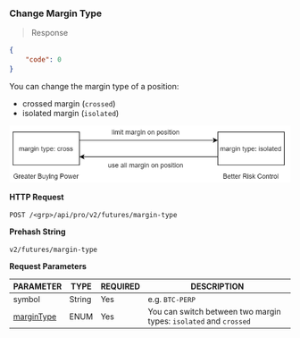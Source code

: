 ### Change Margin Type

> Response

```json
{
    "code": 0
}
```

You can change the margin type of a position:

* crossed margin (`crossed`) 
* isolated margin (`isolated`)


![change-margin-type](../images/change-margin-type.png)


**HTTP Request**

<!-- 
@binance POST /fapi/v1/marginType
@bybit   POST ?
@OKEx    POST ?
-->

`POST /<grp>/api/pro/v2/futures/margin-type`

**Prehash String**

`v2/futures/margin-type`


**Request Parameters**

PARAMETER                             | TYPE   | REQUIRED | DESCRIPTION
------------------------------------- |--------| -------- | ---------------
symbol                                | String |  Yes     | e.g. `BTC-PERP`
[marginType](#margin-type-margintype) | ENUM   |  Yes     | You can switch between two margin types: `isolated` and `crossed`

